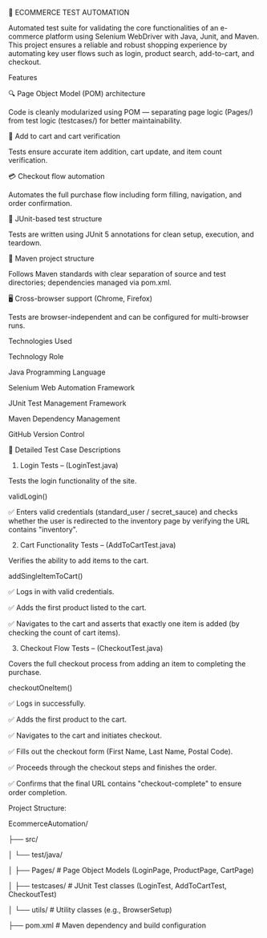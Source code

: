 🛒 ECOMMERCE TEST AUTOMATION

Automated test suite for validating the core functionalities of an e-commerce platform using Selenium WebDriver with Java, Junit, and Maven. This project ensures a reliable and robust shopping experience by automating key user flows such as login, product search, add-to-cart, and checkout.

 Features
 
 🔍 Page Object Model (POM) architecture
 
Code is cleanly modularized using POM — separating page logic (Pages/) from test logic (testcases/) for better maintainability.


🛒 Add to cart and cart verification

Tests ensure accurate item addition, cart update, and item count verification.


💳 Checkout flow automation

Automates the full purchase flow including form filling, navigation, and order confirmation.


🧪 JUnit-based test structure

Tests are written using JUnit 5 annotations for clean setup, execution, and teardown.


📂 Maven project structure

Follows Maven standards with clear separation of source and test directories; dependencies managed via pom.xml.


🖥️ Cross-browser support (Chrome, Firefox)

Tests are browser-independent and can be configured for multi-browser runs.



 Technologies Used

Technology	     Role

Java	           Programming Language

Selenium	       Web Automation Framework

JUnit	           Test Management Framework

Maven	           Dependency Management

GitHub	         Version Control 


🧪 Detailed Test Case Descriptions


 1. Login Tests – (LoginTest.java)
    
Tests the login functionality of the site.


validLogin()

✅ Enters valid credentials (standard_user / secret_sauce) and checks whether the user is redirected to the inventory page by verifying the URL contains "inventory".

2. Cart Functionality Tests – (AddToCartTest.java)
   
Verifies the ability to add items to the cart.

addSingleItemToCart()

✅ Logs in with valid credentials.

✅ Adds the first product listed to the cart.

✅ Navigates to the cart and asserts that exactly one item is added (by checking the count of cart items).


3. Checkout Flow Tests – (CheckoutTest.java)

Covers the full checkout process from adding an item to completing the purchase.


checkoutOneItem()

✅ Logs in successfully.

✅ Adds the first product to the cart.

✅ Navigates to the cart and initiates checkout.

✅ Fills out the checkout form (First Name, Last Name, Postal Code).

✅ Proceeds through the checkout steps and finishes the order.

✅ Confirms that the final URL contains "checkout-complete" to ensure order completion.


Project Structure: 


EcommerceAutomation/

├── src/

│   └── test/java/

│       ├── Pages/           # Page Object Models (LoginPage, ProductPage, CartPage)

│       ├── testcases/       # JUnit Test classes (LoginTest, AddToCartTest, CheckoutTest)

│       └── utils/           # Utility classes (e.g., BrowserSetup)

├── pom.xml                  # Maven dependency and build configuration




